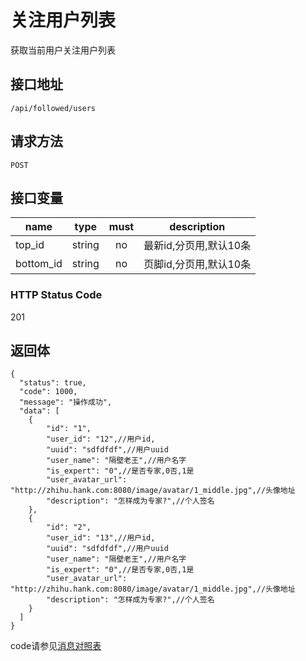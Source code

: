 # 关注用户列表
获取当前用户关注用户列表

## 接口地址

`/api/followed/users`

## 请求方法

```POST ```

## 接口变量

| name     | type     | must     | description |
|----------|:--------:|:--------:|:--------:|
| top_id   | string   | no      | 最新id,分页用,默认10条 |
| bottom_id   | string   | no      | 页脚id,分页用,默认10条 |

### HTTP Status Code

201

## 返回体

```json5
{
  "status": true,
  "code": 1000,
  "message": "操作成功",
  "data": [
    {
        "id": "1",
        "user_id": "12",//用户id,
        "uuid": "sdfdfdf",//用户uuid
        "user_name": "隔壁老王",//用户名字
        "is_expert": "0",//是否专家,0否,1是
        "user_avatar_url": "http://zhihu.hank.com:8080/image/avatar/1_middle.jpg",//头像地址
        "description": "怎样成为专家?",//个人签名
    },
    {
        "id": "2",
        "user_id": "13",//用户id,
        "uuid": "sdfdfdf",//用户uuid
        "user_name": "隔壁老王",//用户名字
        "is_expert": "0",//是否专家,0否,1是
        "user_avatar_url": "http://zhihu.hank.com:8080/image/avatar/1_middle.jpg",//头像地址
        "description": "怎样成为专家?",//个人签名
    }
  ]
}
``` 

code请参见[消息对照表](消息对照表.md)
